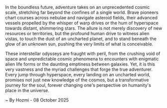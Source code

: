 
In the boundless future, adventure takes on an unprecedented cosmic scale, stretching far beyond the confines of a single world. Brave pioneers chart courses across nebulae and navigate asteroid fields, their advanced vessels propelled by the whisper of warp drives or the hum of hyperspace towards distant, shimmering stars. The allure is not merely discovery of new resources or territories, but the profound human drive to witness alien vistas, to touch the dust of an uncharted planet, and to stand beneath the glow of an unknown sun, pushing the very limits of what is conceivable.

These interstellar odysseys are fraught with peril, from the crushing void of space and unpredictable cosmic phenomena to encounters with enigmatic alien life forms or the daunting emptiness between galaxies. Yet, it is this very vastness and the myriad challenges that forge the true adventurer. Every jump through hyperspace, every landing on an uncharted world, promises not just new knowledge of the cosmos, but a transformative journey for the soul, forever changing one's perspective on humanity's place in the universe.

~ By Hozmi - 08 October 2025
